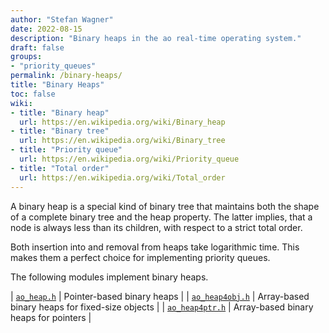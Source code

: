 ```yaml
---
author: "Stefan Wagner"
date: 2022-08-15
description: "Binary heaps in the ao real-time operating system."
draft: false
groups:
- "priority_queues"
permalink: /binary-heaps/
title: "Binary Heaps"
toc: false
wiki:
- title: "Binary heap"
  url: https://en.wikipedia.org/wiki/Binary_heap
- title: "Binary tree"
  url: https://en.wikipedia.org/wiki/Binary_tree
- title: "Priority queue"
  url: https://en.wikipedia.org/wiki/Priority_queue
- title: "Total order"
  url: https://en.wikipedia.org/wiki/Total_order
---
```


A binary heap is a special kind of binary tree that maintains both the shape of a complete binary tree and the heap property. The latter implies, that a node is always less than its children, with respect to a strict total order.

Both insertion into and removal from heaps take logarithmic time. This makes them a perfect choice for implementing priority queues.

The following modules implement binary heaps.

| [`ao_heap.h`](modules/heap.md) | Pointer-based binary heaps |
| [`ao_heap4obj.h`](modules/heap4obj.md) | Array-based binary heaps for fixed-size objects |
| [`ao_heap4ptr.h`](modules/heap4ptr.md) | Array-based binary heaps for pointers |
